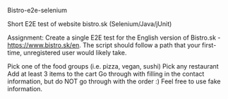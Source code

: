 Bistro-e2e-selenium

Short E2E test of website bistro.sk (Selenium/Java/jUnit)

Assignment: Create a single E2E test for the English version of Bistro.sk - https://www.bistro.sk/en. The script should follow a path that your first-time, unregistered user would likely take.

Pick one of the food groups (i.e. pizza, vegan, sushi)
Pick any restaurant
Add at least 3 items to the cart
Go through with filling in the contact information, but do NOT go through with the order :) Feel free to use fake information.
